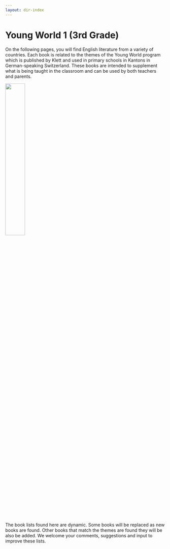 ```yaml
---
layout: dir-index
---
```


# Young World 1 (3rd Grade)


On the following pages, you will find English literature from a variety of countries. Each book is related to the themes of the Young World program which is published by Klett and used in primary schools in Kantons in German-speaking Switzerland.   These books are intended to supplement what is being taught in the classroom and can be used by both teachers and parents.

<img src="https://i.imgur.com/wcZAOPx.png" width="35%" />



The book lists found here are dynamic.  Some books will be replaced as new books are found.  Other books that match the themes are found they will be also be added.  We welcome your comments, suggestions and input to improve these lists.  
<!--stackedit_data:
eyJoaXN0b3J5IjpbLTEwODQzODE0MjQsLTE4OTA1NDAxMzgsLT
Y5Mzc3MDI4NiwtNDgxODcyOTEwXX0=
-->